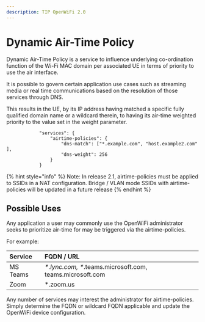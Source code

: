 ```yaml
---
description: TIP OpenWiFi 2.0
---
```


# Dynamic Air-Time Policy

Dynamic Air-Time Policy is a service to influence underlying co-ordination function of the Wi-Fi MAC domain per associated UE in terms of priority to use the air interface.

It is possible to govern certain application use cases such as streaming media or real time communications based on the resolution of those services through DNS.

This results in the UE, by its IP address having matched a specific fully qualified domain name or a wildcard therein, to having its air-time weighted priority to the value set in the weight parameter.

```text
            "services": {     
                "airtime-policies": {
                    "dns-match": ["*.example.com", "host.example2.com" ],
                    "dns-weight": 256
                }
            }
```

{% hint style="info" %}
Note: In release 2.1, airtime-policies must be applied to SSIDs in a NAT configuration. Bridge / VLAN mode SSIDs with airtime-policies will be updated in a future release
{% endhint %}

## Possible Uses

Any application a user may commonly use the OpenWiFi administrator seeks to prioritize air-time for may be triggered via the airtime-policies.

For example:

| Service | FQDN / URL |
| :--- | :--- |
| MS Teams | _\*.lync.com, \*_.teams.microsoft.com, teams.microsoft.com |
| Zoom | \*.zoom.us |

Any number of services may interest the administrator for airtime-policies. Simply determine the FQDN or wildcard FQDN applicable and update the OpenWiFi device configuration.

